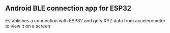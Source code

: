 ## Android BLE connection app for ESP32

Establishes a connection with ESP32 and gets XYZ data from accelerometer to view it on a screen
